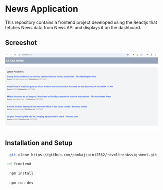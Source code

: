 
# News Application

This repository contains a frontend project developed using the Reactjs  that fetches  News data from News API and displays it on the dashboard.

## Screeshot
![image_alt](https://github.com/pankajsaini2562/revoltronAssignment/blob/89dc26394e5a93679725e4761e06505661eb25ec/Screenshot_54.png)



## Installation and Setup



```bash
  git clone https://github.com/pankajsaini2562/revoltronAssignment.git
```


```bash
 cd frontend
```

```bash
  npm install
```

```bash
  npm run dev
```

